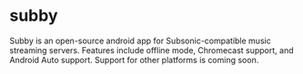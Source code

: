 # subby
Subby is an open-source android app for Subsonic-compatible music streaming servers. Features include offline mode, Chromecast support, and Android Auto support. Support for other platforms is coming soon.
